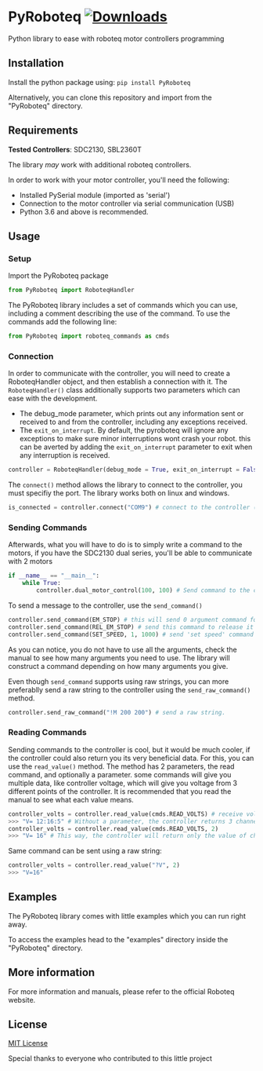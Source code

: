 # PyRoboteq [![Downloads](https://static.pepy.tech/badge/PyRoboteq)](https://pepy.tech/project/PyRoboteq)

Python library to ease with roboteq motor controllers programming


## Installation

Install the python package using: ```pip install PyRoboteq``` 

Alternatively, you can clone this repository and import from the "PyRoboteq" directory.

## Requirements 

**Tested Controllers**: SDC2130, SBL2360T

The library *may* work with additional roboteq controllers.

In order to work with your motor controller, you'll need the following:

* Installed PySerial module (imported as 'serial')
* Connection to the motor controller via serial communication (USB)
* Python 3.6 and above is recommended.

## Usage
### Setup
Import the PyRoboteq package
```python
from PyRoboteq import RoboteqHandler
```
The PyRoboteq library includes a set of commands which you can use, including a comment describing the use of the command.
To use the commands add the following line:
```python
from PyRoboteq import roboteq_commands as cmds
```

### Connection

In order to communicate with the controller, you will need to create a RoboteqHandler object, and then establish a connection with it.
The ```RoboteqHandler()``` class additionally supports two parameters which can ease with the development.
* The debug_mode parameter, which prints out any information sent or received to and from the controller, including any exceptions received.
* The ```exit_on_interrupt```. By default, the pyroboteq will ignore any exceptions to make sure minor interruptions wont crash your robot.
this can be averted by adding the ```exit_on_interrupt``` parameter to exit when any interruption is received.

```python
controller = RoboteqHandler(debug_mode = True, exit_on_interrupt = False)  # Create the controller object
```

The ```connect()``` method allows the library to connect to the controller, you must specifiy the port. The library
works both on linux and windows.

```python
is_connected = controller.connect("COM9") # connect to the controller (COM9 is an example for windows)
```

### Sending Commands

Afterwards, what you will have to do is to simply write a command to the motors, if you have the SDC2130 dual series, you'll be able to communicate with 2 motors 
```python
if __name__ == "__main__":
    while True:
        controller.dual_motor_control(100, 100) # Send command to the controller
```

To send a message to the controller, use the ```send_command()```
```python
controller.send_command(EM_STOP) # this will send 0 argument command for emergency stop
controller.send_command(REL_EM_STOP) # send this command to release it
controller.send_command(SET_SPEED, 1, 1000) # send 'set speed' command to channel 1 (first argument) with the value of up to 1000 RPM (second argument)
```
As you can notice, you do not have to use all the arguments, check the manual to see how many arguments you need to use.
The library will construct a command depending on how many arguments you give.

Even though ```send_command``` supports using raw strings, you can more preferablly send a raw string to the controller using the ```send_raw_command()``` method.
```python
controller.send_raw_command("!M 200 200") # send a raw string.
```

### Reading Commands

Sending commands to the controller is cool, but it would be much cooler, if the controller could also return you its very beneficial data.
For this, you can use the ```read_value()``` method. The method has 2 parameters, the read command, and optionally a parameter.
some commands will give you multiple data, like controller voltage, which will give you voltage from 3 different points of the controller.
It is recommended that you read the manual to see what each value means.
```python
controller_volts = controller.read_value(cmds.READ_VOLTS) # receive voltages from the controller
>>> "V= 12:16:5" # Without a parameter, the controller returns 3 channels, (internal, battery, 5v output) respectively
controller_volts = controller.read_value(cmds.READ_VOLTS, 2)
>>> "V= 16" # This way, the controller will return only the value of channel 2 (battery voltage)
```
Same command can be sent using a raw string:
```python
controller_volts = controller.read_value("?V", 2)
>>> "V=16"
```

## Examples
The PyRoboteq library comes with little examples which you can run right away.

To access the examples head to the "examples" directory inside the "PyRoboteq" directory.

## More information
For more information and manuals, please refer to the official Roboteq website.

## License
[MIT License](https://choosealicense.com/licenses/mit/)


Special thanks to everyone who contributed to this little project